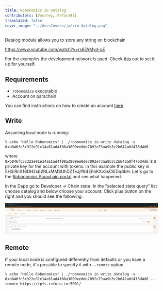 ```yaml
---
title: Robonomics IO Datalog
contributors: [Vourhey, PaTara43]
translated: false
cover_image: "../docsCovers/ja/rio-datalog.png"
---
```


Datalog module allows you to store any string on blockchain

https://www.youtube.com/watch?v=rs67AMyd-gE

For the examples the development network is used. Check [this](/docs/robonomics-test-network-manual/) out to set it up for yourself.

## Requirements

* `robonomics` [executable](https://github.com/airalab/robonomics/releases)
* Account on parachain

You can find instructions on how to create an account [here](/docs/create-account-in-dapp)

## Write

Assuming local node is running:

```
% echo "Hello Robonomics" | ./robonomics io write datalog -s 0xb046fc3c322e91e14a61ad4f08a3809ee0de7092e73aa9b3c2b642a0f476d4d6
```

where `0xb046fc3c322e91e14a61ad4f08a3809ee0de7092e73aa9b3c2b642a0f476d4d6` is a private key for the account with tokens.
In this example the public key is 5H3iRnX16DH2sb2RLxMM8UhDZTvJjP84EhhKXv3sCiEDq6bH. Let's go to the [Robonomics Parachain portal](https://polkadot.js.org/apps/?rpc=wss%3A%2F%2Fkusama.rpc.robonomics.network%2F#/)
and see what happened.

In the Dapp go to Developer -> Chain state. In the "selected state query" list choose datalog and below choose your account. Click plus button on the right and you should see the following:

![Robonomics Chain State Datalog](../images/robonomics-dapp-chain-state-datalog.jpg "Robonomics Chain State Datalog")

## Remote
If your local node is configured differently from defaults or you have a remote node, it's possible to specify it with `--remote` option

```
% echo "Hello Robonomics" | ./robonomics io write datalog -s 0xb046fc3c322e91e14a61ad4f08a3809ee0de7092e73aa9b3c2b642a0f476d4d6 --remote https://ipfs.infura.io:5001/
```
